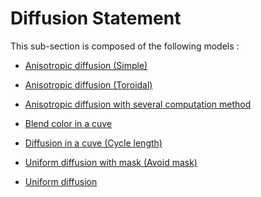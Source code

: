 # Diffusion Statement

This sub-section is composed of the following models :

* [Anisotropic diffusion (Simple)](references#DiffusionStatementAnisotropicDiffusion(Simple))

* [Anisotropic diffusion (Toroidal)](references#DiffusionStatementAnisotropicDiffusion(Toroidal))

* [Anisotropic diffusion with several computation method](references#DiffusionStatementAnisotropicDiffusion(VariousMethods))

* [Blend color in a cuve](references#DiffusionStatementBlendcolorinacuve(MultipleSignals))

* [Diffusion in a cuve (Cycle length)](references#DiffusionStatementDiffusioninacuve(Cyclelength))

* [Uniform diffusion with mask (Avoid mask)](references#DiffusionStatementUniformdiffusionwithmask(Avoidmask))

* [Uniform diffusion](references#DiffusionStatementUniformDiffusion)

